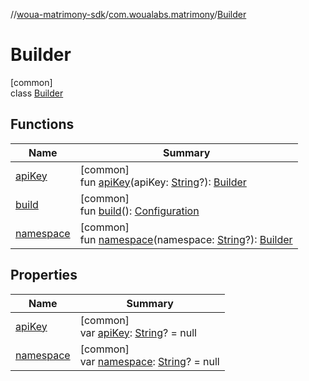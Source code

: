 //[woua-matrimony-sdk](../../../index.md)/[com.woualabs.matrimony](../index.md)/[Builder](index.md)

# Builder

[common]\
class [Builder](index.md)

## Functions

| Name | Summary |
|---|---|
| [apiKey](api-key.md) | [common]<br>fun [apiKey](api-key.md)(apiKey: [String](https://kotlinlang.org/api/latest/jvm/stdlib/kotlin/-string/index.html)?): [Builder](index.md) |
| [build](build.md) | [common]<br>fun [build](build.md)(): [Configuration](../-configuration/index.md) |
| [namespace](namespace.md) | [common]<br>fun [namespace](namespace.md)(namespace: [String](https://kotlinlang.org/api/latest/jvm/stdlib/kotlin/-string/index.html)?): [Builder](index.md) |

## Properties

| Name | Summary |
|---|---|
| [apiKey](api-key.md) | [common]<br>var [apiKey](api-key.md): [String](https://kotlinlang.org/api/latest/jvm/stdlib/kotlin/-string/index.html)? = null |
| [namespace](namespace.md) | [common]<br>var [namespace](namespace.md): [String](https://kotlinlang.org/api/latest/jvm/stdlib/kotlin/-string/index.html)? = null |
